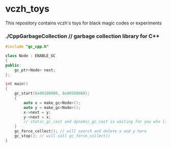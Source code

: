 vczh_toys
=========

This repository contains vczh's toys for black magic codes or experiments

### ./CppGarbageCollection // garbage collection library for C++
```c++
#include "gc_cpp.h"

class Node : ENABLE_GC
{
public:
    gc_ptr<Node> next;
};

int main()
{
    gc_start(0x00100000, 0x00500000);
    {
        auto x = make_gc<Node>();
        auto y = make_gc<Node>();
        x->next = y;
        y->next = x;
        // static_gc_cast and dynamic_gc_cast is waiting for you who like doing pointer conversion
    }
    gc_force_collect(); // will search and delete x and y here
    gc_stop(); // will call gc_force_collect()
}

```
